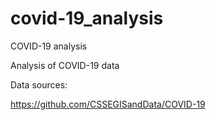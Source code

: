 # covid-19_analysis
COVID-19 analysis

Analysis of COVID-19 data

Data sources:

https://github.com/CSSEGISandData/COVID-19
